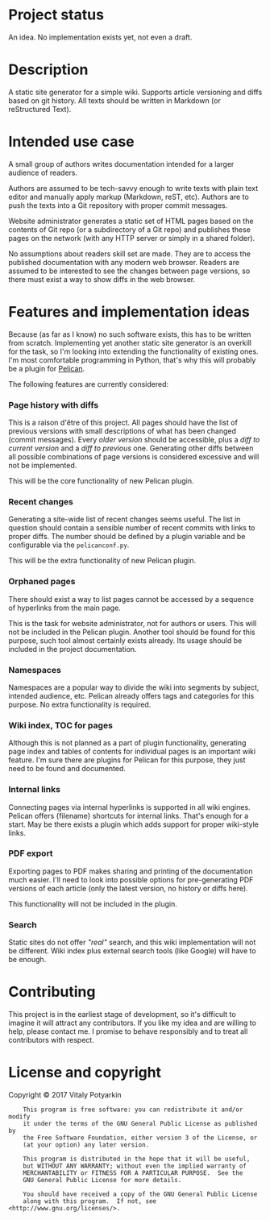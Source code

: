# Project status

An idea. No implementation exists yet, not even a draft.


# Description

A static site generator for a simple wiki. Supports article versioning and
diffs based on git history. All texts should be written in Markdown (or
reStructured Text).

# Intended use case

A small group of authors writes documentation intended for a larger audience of
readers.

Authors are assumed to be tech-savvy enough to write texts with plain text
editor and manually apply markup (Markdown, reST, etc). Authors are to push the
texts into a Git repository with proper commit messages.

Website administrator generates a static set of HTML pages based on the
contents of Git repo (or a subdirectory of a Git repo) and publishes these
pages on the network (with any HTTP server or simply in a shared folder).

No assumptions about readers skill set are made. They are to access the
published documentation with any modern web browser. Readers are assumed to be
interested to see the changes between page versions, so there must exist a way
to show diffs in the web browser.


# Features and implementation ideas

Because (as far as I know) no such software exists, this has to be written from
scratch. Implementing yet another static site generator is an overkill for the
task, so I'm looking into extending the functionality of existing ones. I'm
most comfortable programming in Python, that's why this will probably be a
plugin for [Pelican][1].

The following features are currently considered:

### Page history with diffs

This is a raison d'être of this project. All pages should have the list of
previous versions with small descriptions of what has been changed (commit
messages). Every *older version* should be accessible, plus a *diff to current
version* and a *diff to previous* one. Generating other diffs between all
possible combinations of page versions is considered excessive and will not be
implemented.

This will be the core functionality of new Pelican plugin.

### Recent changes

Generating a site-wide list of recent changes seems useful. The list in
question should contain a sensible number of recent commits with links to
proper diffs. The number should be defined by a plugin variable and be
configurable via the `pelicanconf.py`.

This will be the extra functionality of new Pelican plugin.

### Orphaned pages

There should exist a way to list pages cannot be accessed by a sequence of
hyperlinks from the main page.

This is the task for website administrator, not for authors or users. This will
not be included in the Pelican plugin. Another tool should be found for this
purpose, such tool almost certainly exists already. Its usage should be
included in the project documentation.

### Namespaces

Namespaces are a popular way to divide the wiki into segments by subject,
intended audience, etc. Pelican already offers tags and categories for this
purpose. No extra functionality is required.

### Wiki index, TOC for pages

Although this is not planned as a part of plugin functionality, generating page
index and tables of contents for individual pages is an important wiki feature.
I'm sure there are plugins for Pelican for this purpose, they just need to be
found and documented.

### Internal links

Connecting pages via internal hyperlinks is supported in all wiki engines.
Pelican offers {filename} shortcuts for internal links. That's enough for a
start. May be there exists a plugin which adds support for proper wiki-style
links.

### PDF export

Exporting pages to PDF makes sharing and printing of the documentation much
easier. I'll need to look into possible options for pre-generating PDF versions
of each article (only the latest version, no history or diffs here).

This functionality will not be included in the plugin.

### Search

Static sites do not offer *"real"* search, and this wiki implementation will
not be different. Wiki index plus external search tools (like Google) will have
to be enough.


# Contributing

This project is in the earliest stage of development, so it's difficult to
imagine it will attract any contributors. If you like my idea and are willing
to help, please contact me. I promise to behave responsibly and to treat all
contributors with respect.


# License and copyright
Copyright © 2017 Vitaly Potyarkin
```
    This program is free software: you can redistribute it and/or modify
    it under the terms of the GNU General Public License as published by
    the Free Software Foundation, either version 3 of the License, or
    (at your option) any later version.

    This program is distributed in the hope that it will be useful,
    but WITHOUT ANY WARRANTY; without even the implied warranty of
    MERCHANTABILITY or FITNESS FOR A PARTICULAR PURPOSE.  See the
    GNU General Public License for more details.

    You should have received a copy of the GNU General Public License
    along with this program.  If not, see <http://www.gnu.org/licenses/>.
```


[1]: https://github.com/getpelican/pelican
